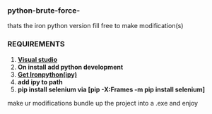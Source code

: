 ### python-brute-force-
thats the iron python version fill free to make modification(s)
### REQUIREMENTS
1. **[Visual studio](https://visualstudio.microsoft.com/downloads/)**
2. **On install add python development**
3. **[Get Ironpython(ipy)](https://ironpython.net/download/)**
4. **add ipy to path**
5. **pip install selenium via [pip -X:Frames -m pip install selenium]**

make ur modifications
bundle up the project into a .exe and enjoy
